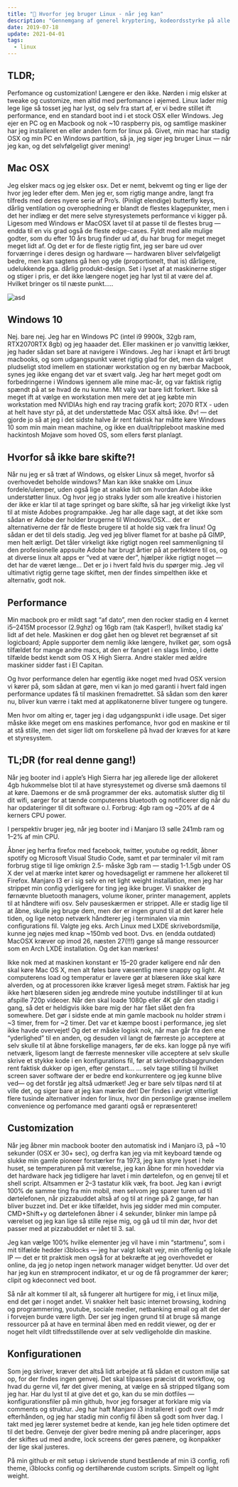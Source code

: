 ```yaml
---
title: "🐧 Hvorfor jeg bruger Linux - når jeg kan"
description: "Gennemgang af generel kryptering, kodeordsstyrke på alle større platforme."
date: 2019-07-18
update: 2021-04-01
tags:
  - linux
---
```


## TLDR; 
Perfomance og customization! Længere er den ikke. Nørden i mig elsker at tweake og customize, men altid med perfomance i øjemed. Linux lader mig lege lige så tosset jeg har lyst, og selv fra start af, er vi bedre stillet ift performance, end en standard boot ind i et stock OSX eller Windows. Jeg ejer en PC og en Macbook og nok ~10 raspberry pis, og samtlige maskiner har jeg installeret en eller anden form for linux på. Givet, min mac har stadig OSX og min PC en Windows partition, så ja, jeg siger jeg bruger Linux — når jeg kan, og det selvfølgeligt giver mening!
## Mac OSX
Jeg elsker macs og jeg elsker osx. Det er nemt, bekvemt og ting er lige der hvor jeg leder efter dem. Men jeg er, som rigtig mange andre, langt fra tilfreds med deres nyere serie af Pro’s. (Pinligt elendige) butterfly keys, dårlig ventilation og overophedning er blandt de flestes klagepunkter, men i det her indlæg er det mere selve styresystemets performance vi kigger på. Ligesom med Windows er MacOSX lavet til at passe til de flestes brug — endda til en vis grad også de fleste edge-cases. Fyldt med alle mulige godter, som du efter 10 års brug finder ud af, du har brug for meget meget meget lidt af. Og det er for de fleste rigtig fint, jeg ser bare ud over forværringe i deres design og hardware — hardwaren bliver selvfølgeligt bedre, men kan sagtens gå hen og yde (proportionelt, that is) dårligere, udelukkende pga. dårlig produkt-design. Set i lyset af at maskinerne stiger og stiger i pris, er det ikke længere noget jeg har lyst til at være del af. Hvilket bringer os til næste punkt…..

![asd](https://bgr.com/wp-content/uploads/2013/10/apple-logo-chest-fanboy.jpg)

## Windows 10

Nej. bare nej. Jeg har en Windows PC (intel i9 9900k, 32gb ram, RTX2070RTX 8gb) og jeg haaader det. Eller maskinen er jo vanvittig lækker, jeg hader sådan set bare at navigere i Windows. Jeg har i knapt et årti brugt macbooks, og som udgangspunkt været rigtig glad for det, men da valget pludseligt stod imellem en stationær workstation og en ny bærbar Macbook, synes jeg ikke engang det var et svært valg. Jeg har hørt meget godt om forbedringerne i Windows igennem alle mine mac-år, og var faktisk rigtig spændt på at se hvad de nu kunne. Mit valg var bare lidt forkert. Ikke så meget ift at vælge en workstation men mere det at jeg købte min workstation med NVIDIAs high end ray tracing grafik kort; 2070 RTX - uden at helt have styr på, at det understøttede Mac OSX altså ikke. Øv! — det gjorde jo så at jeg i det sidste halve år rent faktisk har måtte køre Windows 10 som min main mean machine, og ikke en dual/trippleboot maskine med hackintosh Mojave som hoved OS, som ellers først planlagt.
## Hvorfor så ikke bare skifte?!

Når nu jeg er så træt af Windows, og elsker Linux så meget, hvorfor så overhovedet beholde windows? Man kan ikke snakke om Linux fordele/ulemper, uden også lige at snakke lidt om hvordan Adobe ikke understøtter linux. Og hvor jeg jo straks lyder som alle kreative i historien der ikke er klar til at tage springet og bare skifte, så har jeg virkeligt ikke lyst til at miste Adobes programpakke. Jeg har alle dage sagt, at det ikke som sådan er Adobe der holder brugerne til Windows/OSX… det er alternativerne der får de fleste brugere til at holde sig væk fra linux! Og sådan er det til dels stadig. Jeg ved jeg bliver flamet for at bashe på GIMP, men helt ærligt. Det tåler virkeligt ikke rigtigt nogen reel sammenligning til den profesionelle appsuite Adobe har brugt årtier på at perfektere til os, og at diverse linux alt apps er “ved at være der”, hjælper ikke rigtigt noget — det har de været længe… Det er jo i hvert fald hvis du spørger mig. Jeg vil ultimativt rigtig gerne tage skiftet, men der findes simpelthen ikke et alternativ, godt nok.
## Performance

Min macbook pro er mildt sagt “af dato”, men den rocker stadig en 4 kernet i5–2415M processor (2.9ghz) og 16gb ram (tak Kasper!), hvilket stadig ka’ lidt af det hele. Maskinen er dog gået hen og blevet ret begrænset af sit logicboard; Apple supporter dem nemlig ikke længere, hvilket gør, som også tilfældet for mange andre macs, at den er fanget i en slags limbo, i dette tilfælde bedst kendt som OS X High Sierra. Andre stakler med ældre maskiner sidder fast i El Capitan.

Og hvor performance delen har egentlig ikke noget med hvad OSX version vi kører på, som sådan at gøre, men vi kan jo med garanti i hvert fald ingen performance updates få til maskinen fremadrettet. Så sådan som den kører nu, bliver kun værre i takt med at applikatonerne bliver tungere og tungere.

Men hvor om alting er, tager jeg i dag udgangspunkt i idle usage. Det siger måske ikke meget om ens maskines perfomance, hvor god en maskine er til at stå stille, men det siger lidt om forskellene på hvad der kræves for at køre et styresystem.
## TL;DR (for real denne gang!)

Når jeg booter ind i apple’s High Sierra har jeg allerede lige der allokeret 4gb hukommelse blot til at have styresystemet og diverse små daemons til at køre. Daemons er de små programmer der eks. automatisk slutter dig til dit wifi, sørger for at tænde computerens bluetooth og notificerer dig når du har opdateringer til dit software o.l. Forbrug: 4gb ram og ~20% af de 4 kerners CPU power.

I perspektiv bruger jeg, når jeg booter ind i Manjaro I3 sølle 241mb ram og 1–2% af min CPU.

Åbner jeg herfra firefox med facebook, twitter, youtube og reddit, åbner spotify og Microsoft Visual Studio Code, samt et par terminaler vil mit ram forbrug stige til lige omkrign 2.5- måske 3gb ram — stadig 1-1.5gb under OS X der vel at mærke intet kører og hovedsageligt er rammene her allokeret til Firefox. Manjaro I3 er i sig selv en ret light weight installation, men jeg har strippet min config yderligere for ting jeg ikke bruger. Vi snakker de førnævnte bluetooth managers, volume ikoner, printer management, applets til at håndtere wifi osv. Selv pauseskærmen er strippet. Alle er stadig lige til at åbne, skulle jeg bruge dem, men der er ingen grund til at det kører hele tiden, og lige netop netværk håndterer jeg i terminalen via min configurations fil. Valgte jeg eks. Arch Linux med LXDE skrivebordsmiljø, kunne jeg nøjes med knap ~150mb ved boot. Dvs. en (endda outdated) MacOSX kræver op imod 26, næsten 27(!!!) gange så mange ressourcer som en Arch LXDE installation.
Og det kan mærkes!

Ikke nok med at maskinen konstant er 15–20 grader køligere end når den skal køre Mac OS X, men alt føles bare væsentlig mere snappy og light. At computerens load og temperatur er lavere gør at blæseren ikke skal køre alverden, og at processoren ikke kræver ligeså meget strøm. Faktisk har jeg ikke hørt blæseren siden jeg ændrede mine youtube indstillinger til at kun afspille 720p videoer. Når den skal loade 1080p eller 4K går den stadig i gang, så det er heldigvis ikke bare mig der har fået slået den fra somewhere. Det gør i sidste ende at min gamle macbook nu holder strøm i ~3 timer, frem for ~2 timer. Det var et kæmpe boost i performance, jeg slet ikke havde overvejet! Og det er måske logisk nok, når man går fra den ene “yderlighed” til en anden, og desuden vil langt de færreste jo acceptere at selv skulle til at åbne forskellige managers, før de eks. kan logge på nye wifi netværk, ligesom langt de færreste mennesker ville acceptere at selv skulle skrive et stykke kode i en konfigurations fil, før at skrivebordsbaggrunden rent faktisk dukker op igen, efter genstart… … selv tage stilling til hvilket screen saver software der er bedre end konkurrentere og jeg kunne blive ved— og det forstår jeg altså udmærket! Jeg er bare selv tilpas nørd til at ville det, og siger bare at jeg kan mærke det! Der findes i øvrigt vitterligt flere tusinde alternativer inden for linux, hvor din personlige grænse imellem convenience og perfomance med garanti også er repræsenteret!
## Customization

Når jeg åbner min macbook booter den automatisk ind i Manjaro i3, på ~10 sekunder (OSX er 30+ sec), og derfra kan jeg via mit keyboard tænde og slukke min gamle pioneer forstærker fra 1973, jeg kan styre lyset i hele huset, se temperaturen på mit værelse, jeg kan åbne for min hoveddør via det hardware hack jeg tidligere har lavet i min dørtelefon, og en genvej til et shell script. Altsammen er 2–3 tastatur klik væk, fra boot. Jeg kan i øvrigt 100% de samme ting fra min mobil, men selvom jeg sparer turen ud til dørtelefonen, når pizzabuddet altså af og til at ringe på 2 gange, før han bliver buzzet ind. Det er ikke tilfældet, hvis jeg sidder med min computer. CMD+Shift+y og dørtelefonen åbner i 4 sekunder, blinker min lampe på værelset og jeg kan lige så stille rejse mig, og gå ud til min dør, hvor det passer med at pizzabuddet er nået til 3. sal.

Jeg kan vælge 100% hvilke elementer jeg vil have i min “startmenu”, som i mit tilfælde hedder i3blocks — jeg har valgt lokalt vejr, min offenlig og lokale IP — det er tit praktisk men også for at bekræfte at jeg overhovedet er online, da jeg jo netop ingen network manager widget benytter. Ud over det har jeg kun en strømprocent indikator, et ur og de få programmer der kører; clipit og kdeconnect ved boot.

Så når alt kommer til alt, så fungerer alt hurtigere for mig, i et linux miljø, end det gør i noget andet. Vi snakker helt basic internet browsing, kodning og programmering, youtube, sociale medier, netbanking email og alt det der i forvejen burde være ligth. Der ser jeg ingen grund til at bruge så mange ressourcer på at have en terminal åben med en reddit viewer, og der er noget helt vildt tilfredsstillende over at selv vedligeholde din maskine.
## Konfigurationen

Som jeg skriver, kræver det altså lidt arbejde at få sådan et custom miljø sat op, for der findes ingen genvej. Det skal tilpasses præcist dit workflow, og hvad du gerne vil, før det giver mening, at vælge en så stripped tilgang som jeg har. Har du lyst til at give det et go, kan du se min dotfiles — konfigurationsfiler på min github, hvor jeg forsøger at forklare mig via comments og struktur. Jeg har haft Manjaro i3 installeret i godt over 1 mdr efterhånden, og jeg har stadig min config fil åben så godt som hver dag. I takt med jeg lærer systemet bedre at kende, kan jeg hele tiden optimere det til det bedre. Genveje der giver bedre mening på andre placeringer, apps der skiftes ud med andre, lock screens der gøres pænere, og ikonpakker der lige skal justeres.

På min github er mit setup i skrivende stund bestående af min i3 config, rofi theme, i3blocks config og dertilhørende custom scripts. Simpelt og light weight.